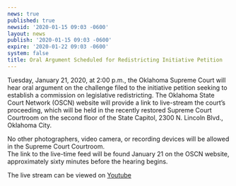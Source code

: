 ```yaml
---
news: true
published: true
newsid: '2020-01-15 09:03 -0600'
layout: news
publish: '2020-01-15 09:03 -0600'
expire: '2020-01-22 09:03 -0600'
system: false
title: Oral Argument Scheduled for Redistricting Initiative Petition
---
```

Tuesday, January 21, 2020, at 2:00 p.m., the Oklahoma Supreme Court will hear oral argument on the challenge 
filed to the initiative petition seeking to establish a commission on legislative redistricting. The Oklahoma State Court Network (OSCN) website will provide a link to live-stream the court’s proceeding, which will be held in the recently restored Supreme Court Courtroom on the second floor of the State Capitol, 2300 N. Lincoln Blvd., Oklahoma City.

No other photographers, video camera, or recording devices will be allowed in the Supreme Court Courtroom.  
The link to the live-time feed will be found January 21 on the OSCN website, approximately sixty minutes before the hearing begins.

The live stream can be viewed on [Youtube](https://youtu.be/udcOrX_Co7s)
